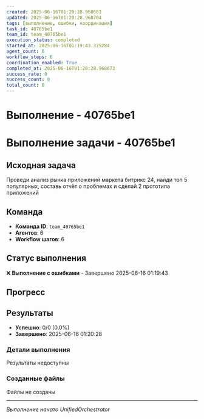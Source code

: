```yaml
---
created: 2025-06-16T01:20:28.968681
updated: 2025-06-16T01:20:28.968704
tags: [выполнение, ошибки, координация]
task_id: 40765be1
team_id: team_40765be1
execution_status: completed
started_at: 2025-06-16T01:19:43.375284
agent_count: 6
workflow_steps: 6
coordination_enabled: True
completed_at: 2025-06-16T01:20:28.968673
success_rate: 0
success_count: 0
total_count: 0
---
```


# Выполнение - 40765be1

# Выполнение задачи - 40765be1

## Исходная задача
Проведи анализ рынка приложений маркета битрикс 24, найди топ 5 популярных, составь отчёт о проблемах и сделай 2 прототипа приложений

## Команда
- **Команда ID**: `team_40765be1`
- **Агентов**: 6
- **Workflow шагов**: 6

## Статус выполнения

❌ **Выполнение с ошибками** - Завершено 2025-06-16 01:19:43

## Прогресс


## Результаты

- **Успешно**: 0/0 (0.0%)
- **Завершено**: 2025-06-16 01:20:28

### Детали выполнения

Результаты недоступны

### Созданные файлы

Файлы не созданы


---
*Выполнение начато UnifiedOrchestrator*
